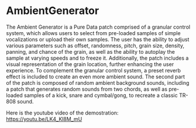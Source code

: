 # AmbientGenerator
The Ambient Generator is a Pure Data patch comprised of a granular control system, which allows users to select from pre-loaded samples of
simple vocalizations or upload their own samples. The user has the ability to adjust various parameters such as
offset, randomness, pitch, grain size, density, panning, and chance of the grain, as well as the ability to autoplay
the sample at varying speeds and to freeze it. Additionally, the patch includes a visual representation of
the grain location, further enhancing the user experience. To complement the granular control system, a preset
reverb effect is included to create an even more ambient sound. The second part of the patch is composed of
random ambient background sounds, including a patch that generates random sounds from two chords, as well
as pre-loaded samples of a kick, snare and cymbal/gong, to recreate a classic TR-808 sound.

Here is the youtube video of the demostration: https://youtu.be/LK4_Kl8M_mU
